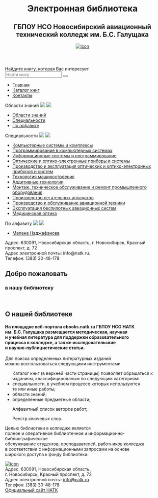 <!DOCTYPE html>
<html lang="ru">

<head>
    <meta charset="UTF-8">
    <meta name="viewport" content="width=device-width">
    <link rel="shortcut icon" href=".../img/ico.ico">
    <link rel="stylesheet" href="https://use.fontawesome.com/releases/v5.6.1/css/all.css"
        integrity="sha384-gfdkjb5BdAXd+lj+gudLWI+BXq4IuLW5IT+brZEZsLFm++aCMlF1V92rMkPaX4PP" crossorigin="anonymous">
    <link href="https://fonts.googleapis.com/css2?family=Cormorant+Garamond:ital,wght@0,400;0,700;1,400&display=swap"
        rel="stylesheet">
    <link rel="stylesheet" href="../css/style_new.css">
    <script src="../js/jquery-3.5.1.min.js"></script>
    <script src="../js/script.js"></script>
    <script async src="https://ajax.googleapis.com/ajax/libs/jquery/3.3.1/jquery.min.js"></script>
    <link href="//maxcdn.bootstrapcdn.com/font-awesome/4.1.0/css/font-awesome.min.css" rel="stylesheet">
    <script>
        $(window).on('load', function () {
            $preloader = $('.preloader'),
                $loader = $preloader.find('.loader');
            $loader.fadeOut(10000);
            $preloader.delay(1000).fadeOut('slow');
        });
    </script>
    <title>Электронная библиотека НАТК</title>
    <meta name="viewport" content="width=device-width, initial-scale=1.0">
</head>
<body>
    <div class="preloader">
        <div class="loader"></div>
    </div>
    <header class="header">
        <div class="container_header">
            <div class="header_text">
                <img src="../img/icon_natk.png" alt="">
                <h1 class="header_title">Электронная библиотека</h1>
                <h2 class="header_subtitle">ГБПОУ НСО Новосибирский авиационный
                    технический колледж им. Б.С. Галущака</h2>
            </div>
        </div>
        <div class="arrow_down">
            <a class="scrollto" href="#search1"><img src="../img/arrow_down.png" alt="icon"></a>
        </div>
    </header>
    <!-- поиск -->
    <section class="search">
        <div class="container">
            <div id="search1" class="search_items">
                <div id="search_text"> Найдите книгу, которая Вас интересует</div>
                <div class="search_area">
                    <form >
                        <input type="text" placeholder="Найти книгу">
                        <button type="submit"><i class="fas fa-search"></i></button>
                    </form>
                </div>
            </div>
        </div>
    </section>
    <!-- меню -->
    <div class="menu">
        <nav class="dws-menu">
            <ul>
                <li class="main"><a href="lirbrary_new.html">Главная</a></li>
                <li class="clickMenu_catalog"><a href="#">Каталог книг</a>
                </li>
                <li class="clickMenu_contacts"><a href="#">Контакты</a>
                </li>
            </ul>
        </nav>
        <!-- подменю для каталога -->
        <div class="container">
            <div class="visibleMenu_catalog">
                <div class="subMenu_catalog">
                    <p id="clickMenuCatalog_1">Области знаний
                        <span id="pluse_1"><img src="https://img.icons8.com/android/24/000000/plus.png" /></span>
                        <span id="minus_1"><img src="https://img.icons8.com/android/24/000000/minus.png" /></span>
                    </p>
                    <div id="sub_menu_box_catalog_1">
                        <ul>
                            <li><a href="#">Области знаний</a></li>
                            <li><a href="#">Специальности</a></li>
                            <li><a href="#">По алфавиту</a></li>
                        </ul>
                    </div>
                </div>
                <div class="subMenu_catalog">
                    <p id="clickMenuCatalog_2">Специальности
                        <span id="pluse_2"><img src="https://img.icons8.com/android/24/000000/plus.png" /></span>
                        <span id="minus_2"><img src="https://img.icons8.com/android/24/000000/minus.png" /></span>
                    </p>
                    <div id="sub_menu_box_catalog_2">
                        <ul>
                            <li><a href="#">Компьютерные системы и комплексы</a></li>
                            <li><a href="#">Программирование в компьютерных системах</a></li>
                            <li><a href="books.html">Информационные системы и программирование</a></li>
                            <li><a href="#">Оптические и оптико-электронные приборы и системы</a></li>
                            <li><a href="#">Производство и эксплуатация оптических и оптико-электронных приборов и
                                    систем</a></li>
                            <li><a href="#">Технология машиностроения</a></li>
                            <li><a href="#">Аддитивные технологии</a></li>
                            <li><a href="#">Монтаж, техническое обслуживание и ремонт промышленного оборудования</a>
                            </li>
                            <li><a href="#">Производство летательных аппаратов</a></li>
                            <li><a href="#">Производство и обслуживание авиационной техники</a></li>
                            <li><a href="#">Эксплуатация беспилотных авиационных систем</a></li>
                            <li><a href="#">Медицинская оптика</a></li>
                        </ul>
                    </div>
                </div>
                <div class="subMenu_catalog">
                    <p id="clickMenuCatalog_3">По алфавиту
                        <span id="pluse_3"><img src="https://img.icons8.com/android/24/000000/plus.png" /></span>
                        <span id="minus_3"><img src="https://img.icons8.com/android/24/000000/minus.png" /></span>
                    </p>
                    <div id="sub_menu_box_catalog_3">
                        <ul>
                            <li><a href="#">Мелена Наджафанова</a></li>
                        </ul>
                    </div>
                </div>
            </div>
            <!-- подменю для контактов -->
            <div class="visibleMenu_contacts">
                <div class="subMenu_contacts">
                    <p class="clickMenuContacts">Адрес: 630091, Новосибирская область,
                        г. Новосибирск, Красный проспект, д. 72 <br>
                        Адрес электронной почты: info@natk.ru.<br>
                        Телефон: (383) 30-48-178</p>
                </div>
            </div>
        </div>
    </div>
    <section class="central_box">
        <div class="container">
            <div class="bg_con">
                <div class="central_block">
                    <h2 class="welcome">Добро пожаловать</h2>
                    <h3 class="to_library"> в нашу библиотеку</h3>
                    <div class="slideshow-container">
                        <div class="mySlides fade">
                            <img src="../img/photo1.png" alt="">
                        </div>
                        <div class="mySlides fade">
                            <img src="../img/photo2.png" alt="">
                        </div>
                        <div class="mySlides fade">
                            <img src="../img/photo3.png" alt="">
                        </div>
                        <div class="mySlides fade">
                            <img src="../img/photo4.png" alt="">
                        </div>
                        <div class="shadow">
                            <img src="" alt="">
                        </div>
                        <a class="prev" onclick="pluseSlides(-1)"><i class="fas fa-chevron-left"></i></a>
                        <a class="next" onclick="pluseSlides(1)"><i class="fas fa-chevron-right"></i></a>
                    </div>
                    <br>
                    <div style="text-align: center;">
                        <span class="dot" onclick="currentSlide(1)"></span>
                        <span class="dot" onclick="currentSlide(2)"></span>
                        <span class="dot" onclick="currentSlide(3)"></span>
                        <span class="dot" onclick="currentSlide(4)"></span>
                    </div>
                    <div class="inform">
                        <div class="inform_text">
                            <h2 class="inform_title">О нашей библиотеке</h2>
                            <h4 class="inform_subtitle">На площадке веб-портала ebooks.natk.ru ГБПОУ НСО НАТК <br>
                                им. Б.С. Галущака размещается методическая, научная <br>
                                и учебная литература для поддержки образовательного <br>
                                процесса
                                в колледже, а также исследовательские <br>
                                и научно-публицистические статьи.</h4>
                            <span class="palka"></span>
                            <p id="note_0">Для поиска определенных литературных изданий <br>
                                можно воспользоваться следующими инструментами</p>
                        </div>
                        <div class="category">
                            <ul>Каталог книг (в верхней части страницы) позволяет
                                обращаться к изданиям, классифицированым по следующим категориям:
                                <li>специальности, в учебном процессе которых используются <br>
                                    те или иные работы;</li>
                                <li>области знаний;</li>
                                <li>определенные предметные области;</li>
                            </ul>
                            <ul>Алфавитный список авторов работ;</ul>
                            <ul>Реестр ключевых слов.
                            </ul>
                        </div>
                        <span class="palka_1"></span>
                        <p id="note">Целью библиотеки в колледже является <br>
                            полное и оперативное библиотечное и информационно-библиографическое <br>
                            обслуживание студентов, преподавателей, работников колледжа <br>
                            в соответствии с информационными запросами на основе <br>
                            широкого доступа к фонду библиотеки.</p>
                    </div>
                </div>
            </div>
        </div>
    </section>
    <footer class="footer">
        <div class="arrow_up">
            <a class="scrollto_up" href="#search1"><img src="../img/arrow_up.png" alt="icon"></a>
        </div>
        <div class="footer_items">
            <div class="footer_text">
                Адрес: 630091, Новосибирская область, <br>
                г. Новосибирск, Красный проспект, д. 72<br>
                Адрес электронной почты: <a href="mailto:info@natk.ru">info@natk.ru</a>.<br>
                Телефон: (383) 30-48-178
            </div>
            <div class="footer_link"><a href="https://natk.ru/" target="_blank">Официальный сайт НАТК</a></div>
        </div>
    </footer>
</body>
</html>

